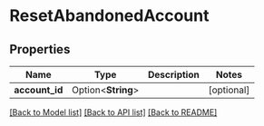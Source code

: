 # ResetAbandonedAccount

## Properties

Name | Type | Description | Notes
------------ | ------------- | ------------- | -------------
**account_id** | Option<**String**> |  | [optional]

[[Back to Model list]](../README.md#documentation-for-models) [[Back to API list]](../README.md#documentation-for-api-endpoints) [[Back to README]](../README.md)
